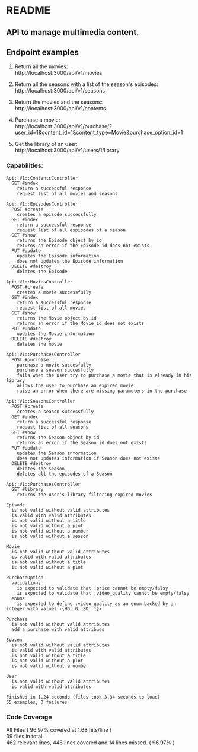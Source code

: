 # README

## API to manage multimedia content.

## Endpoint examples
1. Return all the movies: <br />
http://localhost:3000/api/v1/movies

2. Return all the seasons with a list of the season's episodes: <br />
http://localhost:3000/api/v1/seasons

3. Return the movies and the seasons: <br />
http://localhost:3000/api/v1/contents

4. Purchase a movie: <br />
http://localhost:3000/api/v1/purchase/?user_id=1&content_id=1&content_type=Movie&purchase_option_id=1

5. Get the library of an user: <br />
http://localhost:3000/api/v1/users/1/library

### Capabilities:
```
Api::V1::ContentsController
  GET #index
    return a successful response
    request list of all movies and seasons

Api::V1::EpisodesController
  POST #create
    creates a episode successfully
  GET #index
    return a successful response
    request list of all espisodes of a season
  GET #show
    returns the Episode object by id
    returns an error if the Episode id does not exists
  PUT #update
    updates the Episode information
    does not updates the Episode information
  DELETE #destroy
    deletes the Episode

Api::V1::MoviesController
  POST #create
    creates a movie successfully
  GET #index
    return a successful response
    request list of all movies
  GET #show
    returns the Movie object by id
    returns an error if the Movie id does not exists
  PUT #update
    updates the Movie information
  DELETE #destroy
    deletes the movie

Api::V1::PurchasesController
  POST #purchase
    purchase a movie succesfully
    purchase a season succesfully
    fails when the user try to purchase a movie that is already in his library
    allows the user to purchase an expired movie
    raise an error when there are missing parameters in the purchase

Api::V1::SeasonsController
  POST #create
    creates a season successfully
  GET #index
    return a successful response
    request list of all seasons
  GET #show
    returns the Season object by id
    returns an error if the Season id does not exists
  PUT #update
    updates the Season information
    does not updates information if Season does not exists
  DELETE #destroy
    deletes the Season
    deletes all the episodes of a Season

Api::V1::PurchasesController
  GET #library
    returns the user's library filtering expired movies

Episode
  is not valid without valid attributes
  is valid with valid attributes
  is not valid without a title
  is not valid without a plot
  is not valid without a number
  is not valid without a season

Movie
  is not valid without valid attributes
  is valid with valid attributes
  is not valid without a title
  is not valid without a plot

PurchaseOption
  validations
    is expected to validate that :price cannot be empty/falsy
    is expected to validate that :video_quality cannot be empty/falsy
  enums
    is expected to define :video_quality as an enum backed by an integer with values ‹{HD: 0, SD: 1}›

Purchase
  is not valid without valid attributes
  add a purchase with valid attribues

Season
  is not valid without valid attributes
  is valid with valid attributes
  is not valid without a title
  is not valid without a plot
  is not valid without a number

User
  is not valid without valid attributes
  is valid with valid attributes

Finished in 1.24 seconds (files took 3.34 seconds to load)
55 examples, 0 failures
```

### Code Coverage
All Files ( 96.97% covered at 1.68 hits/line ) <br />
39 files in total. <br />
462 relevant lines, 448 lines covered and 14 lines missed. ( 96.97% )

